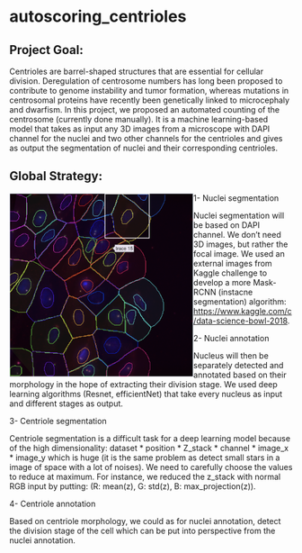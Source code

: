 # autoscoring_centrioles

## Project Goal:
Centrioles are barrel-shaped structures that are essential for cellular division. Deregulation of centrosome numbers has long been proposed to contribute to genome instability and tumor formation, whereas mutations in centrosomal proteins have recently been genetically linked to microcephaly and dwarfism. In this project, we proposed an automated counting of the centrosome (currently done manually). It is a machine learning-based model that takes as input any 3D images from a microscope with DAPI channel for the nuclei and two other channels for the centrioles and gives as output the segmentation of nuclei and their corresponding centrioles.

## Global Strategy: 

1-	Nuclei segmentation 
<img src=https://github.com/journeadrien/autoscoring_centrioles/blob/master/images/segmentation.png align="left" height="50%" width="65%">

Nuclei segmentation will be based on DAPI channel. We don’t need 3D images, but rather the focal image. We used an external images from Kaggle challenge to develop a more Mask-RCNN (instacne segmentation) algorithm: https://www.kaggle.com/c/data-science-bowl-2018.


2-	Nuclei annotation

Nucleus will then be separately detected and annotated based on their morphology in the hope of extracting their division stage. We used  deep learning algorithms (Resnet, efficientNet) that take every nucleus as input and different stages as output.




3-	Centriole segmentation

Centriole segmentation is a difficult task for a deep learning model because of the high dimensionality: dataset * position * Z_stack * channel * image_x * image_y which is huge (it is the same problem as detect small stars in a image of space with a lot of noises). We need to carefully choose the values to reduce at maximum. For instance, we reduced the z_stack with normal RGB input by putting: (R: mean(z), G: std(z), B: max_projection(z)).

4-	Centriole annotation 

Based on centriole morphology, we could as for nuclei annotation, detect the division stage of the cell which can be put into perspective from the nuclei annotation.
